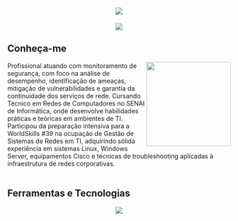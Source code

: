 <h1 align="center">
  <img src="https://capsule-render.vercel.app/api?type=waving&height=300&color=063970&text=Yuri%20Santini🌐&section=header&textBg=false&fontColor=9e9c9c&fontSize=85&animation=scaleIn">
</h1>

<p align="center">
  <img src="https://readme-typing-svg.herokuapp.com?font=Fira+Code&weight=600&duration=1000&pause=2000&color=9E9C9C&center=true&vCenter=true&width=435&lines=Network+Engineer%7CNetwork+Automation;SysAdmin;Monitoring%7CSOC">
</p>

## Conheça-me

<img align="right" height="190" src="https://images.pexels.com/photos/17489155/pexels-photo-17489155/free-photo-of-tecnologia-monitor-monitorar-dispositivo.jpeg?auto=compress&cs=tinysrgb&w=1260&h=750&dpr=2">

Profissional atuando com monitoramento de segurança, com foco na análise de desempenho, identificação de ameaças, mitigação de vulnerabilidades e
garantia da continuidade dos serviços de rede. Cursando Técnico em Redes de Computadores no SENAI de Informática, onde desenvolve habilidades práticas
e teóricas em ambientes de TI. Participou da preparação intensiva para a WorldSkills #39 na ocupação de Gestão de Sistemas de Redes em TI, 
adquirindo sólida experiência em sistemas Linux, Windows Server, equipamentos Cisco e técnicas de troubleshooting aplicadas à infraestrutura de redes corporativas.
<br><br>

## Ferramentas e Tecnologias

<p align="center">
  <img src="https://skillicons.dev/icons?i=bash,git,grafana,linux,debian,mint,nginx,powershell,pycharm,vim,raspberrypi,redhat,ubuntu,vscode,windows">
</p>

